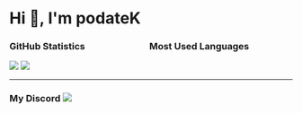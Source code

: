<h1>Hi 👋, I'm podateK</h1>

<h3>GitHub Statistics       Most Used Languages</h3> 
<a href="#"><img src="https://github-readme-stats.vercel.app/api?username=podateK&show_icons=true&count_private=true&include_all_commits=true&hide_title=true&hide_border=true&hide_rank=true&theme=chartreuse-dark&bg_color=00000000"/></a> 
<a href="#"><img src="https://github-readme-stats.vercel.app/api/top-langs?username=podateK&hide_title=true&hide_border=true&layout=compact&theme=chartreuse-dark&bg_color=00000000"/></a> 
<a href="#"><src=[![Discord Presence](https://lanyard.cnrad.dev/api/1184501395622211645)](https://discord.com/users/1184501395622211645></a>

<hr>
<h3> My Discord
<a href="https://discord.com/users/1251936015426388098"><img src="https://lanyard.cnrad.dev/api/1251936015426388098" /></a>
